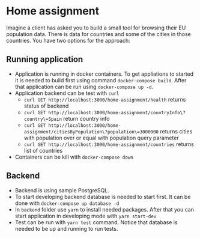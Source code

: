 # Home assignment

Imagine a client has asked you to build a small tool for browsing their EU population data. There is data for countries and some of the cities in those countries. You have two options for the approach:

## Running application

- Application is running in docker containers. To get appliations to started it is needed to build first using command `docker-compose build`. After that application can be run using `docker-compose up -d`.
- Application backend can be test with `curl`
  - `curl GET http://localhost:3000/home-assignment/health` returns status of backend
  - `curl GET http://localhost:3000/home-assignment/countryInfo\?country\=Spain` return country info
  - `curl GET http://localhost:3000/home-assignment/citiesByPopulation\?population\=3000000` returns cities with population over or equal with population query parameter
  - `curl GET http://localhost:3000/home-assignment/countries` returns list of countries
- Containers can be kill with `docker-compose down`

## Backend

- Backend is using sample PostgreSQL.
- To start developing backend database is needed to start first. It can be done with `docker-compose up database -d`
- In `backend` folder use `yarn` to install needed packages. After that you can start application in developing mode with `yarn start-dev`
- Test can be run with `yarn test` command. Notice that database is needed to be up and running to run tests.
